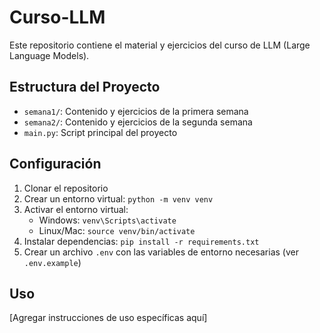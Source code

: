 # Curso-LLM

Este repositorio contiene el material y ejercicios del curso de LLM (Large Language Models).

## Estructura del Proyecto

- `semana1/`: Contenido y ejercicios de la primera semana
- `semana2/`: Contenido y ejercicios de la segunda semana
- `main.py`: Script principal del proyecto

## Configuración

1. Clonar el repositorio
2. Crear un entorno virtual: `python -m venv venv`
3. Activar el entorno virtual:
   - Windows: `venv\Scripts\activate`
   - Linux/Mac: `source venv/bin/activate`
4. Instalar dependencias: `pip install -r requirements.txt`
5. Crear un archivo `.env` con las variables de entorno necesarias (ver `.env.example`)

## Uso

[Agregar instrucciones de uso específicas aquí] 